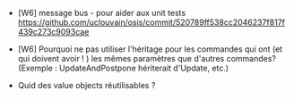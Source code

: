- [W6] message bus - pour aider aux unit tests https://github.com/uclouvain/osis/commit/520789ff538cc2046237f817f439c273c9093cae


- [W6] Pourquoi ne pas utiliser l'héritage pour les commandes qui ont (et qui doivent avoir ! ) les mêmes paramètres que d'autres commandes? (Exemple : UpdateAndPostpone hériterait d'Update, etc.)

- Quid des value objects réutilisables ? 